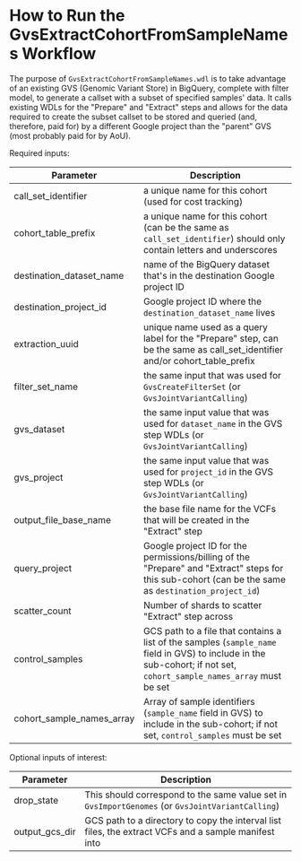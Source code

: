 # How to Run the GvsExtractCohortFromSampleNames Workflow

The purpose of `GvsExtractCohortFromSampleNames.wdl` is to take advantage of an existing GVS (Genomic Variant Store) in BigQuery, complete with filter model, to generate a callset with a subset of specified samples' data.  It calls existing WDLs for the "Prepare" and "Extract" steps and allows for the data required to create the subset callset to be stored and queried (and, therefore, paid for) by a different Google project than the "parent" GVS (most probably paid for by AoU).

Required inputs:

| Parameter              | Description                                                                                                                                                           |
|------------------------|-----------------------------------------------------------------------------------------------------------------------------------------------------------------------|
| call_set_identifier    | a unique name for this cohort (used for cost tracking)                                                                                                                |
 | cohort_table_prefix    | a unique name for this cohort (can be the same as `call_set_identifier`) should only contain letters and underscores                                                  |
 | destination_dataset_name | name of the BigQuery dataset that's in the destination Google project ID                                                                                              |
 | destination_project_id | Google project ID where the `destination_dataset_name` lives                                                                                                          |
 | extraction_uuid | unique name used as a query label for the "Prepare" step, can be the same as call_set_identifier and/or cohort_table_prefix                                           |
 | filter_set_name | the same input that was used for `GvsCreateFilterSet` (or `GvsJointVariantCalling`)                                                                                   |
 | gvs_dataset | the same input value that was used for `dataset_name` in the GVS step WDLs (or `GvsJointVariantCalling`)                                                              |
 | gvs_project | the same input value that was used for `project_id` in the GVS step WDLs (or `GvsJointVariantCalling`)                                                                |
 | output_file_base_name | the base file name for the VCFs that will be created in the "Extract" step                                                                                            |
 | query_project | Google project ID for the permissions/billing of the "Prepare" and "Extract" steps for this sub-cohort (can be the same as `destination_project_id`)                  |
 | scatter_count | Number of shards to scatter "Extract" step across                                                                                                                     |
 | control_samples | GCS path to a file that contains a list of the samples (`sample_name` field in GVS) to include in the sub-cohort; if not set, `cohort_sample_names_array` must be set |
 | cohort_sample_names_array | Array of sample identifiers (`sample_name` field in GVS) to include in the sub-cohort; if not set, `control_samples` must be set                                      |

Optional inputs of interest:

| Parameter              | Description                              |
|------------------------|--------------------------------------------|
 | drop_state     | This should correspond to the same value set in `GvsImportGenomes` (or `GvsJointVariantCalling`)     |
 | output_gcs_dir | GCS path to a directory to copy the interval list files, the extract VCFs and a sample manifest into | 
